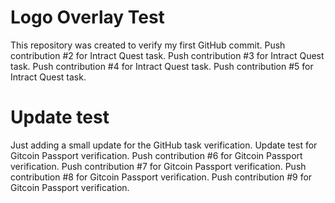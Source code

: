 # Logo Overlay Test
This repository was created to verify my first GitHub commit.
Push contribution #2 for Intract Quest task.
Push contribution #3 for Intract Quest task.
Push contribution #4 for Intract Quest task.
Push contribution #5 for Intract Quest task.
# Update test
Just adding a small update for the GitHub task verification.
Update test for Gitcoin Passport verification.
Push contribution #6 for Gitcoin Passport verification.
Push contribution #7 for Gitcoin Passport verification.
Push contribution #8 for Gitcoin Passport verification.
Push contribution #9 for Gitcoin Passport verification.
